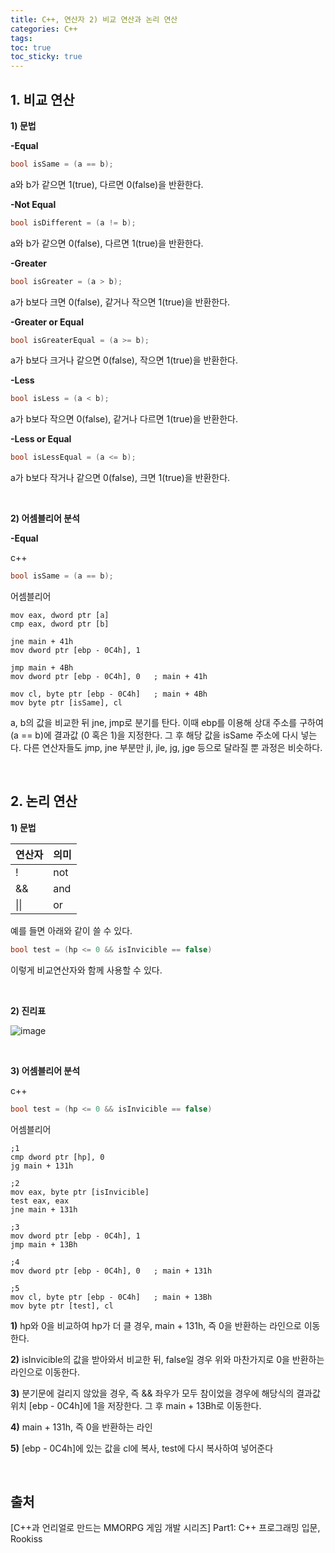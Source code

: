 ```yaml
---
title: C++, 연산자 2) 비교 연산과 논리 연산
categories: C++
tags: 
toc: true
toc_sticky: true
---
```


## **1. 비교 연산**

**1) 문법**

**-Equal**
```c++
bool isSame = (a == b);
```
a와 b가 같으면 1(true), 다르면 0(false)을 반환한다. 

**-Not Equal**
```c++
bool isDifferent = (a != b);
```
a와 b가 같으면 0(false), 다르면 1(true)을 반환한다. 

**-Greater**
```c++
bool isGreater = (a > b);
```
a가 b보다 크면 0(false), 같거나 작으면 1(true)을 반환한다. 

**-Greater or Equal**
```c++
bool isGreaterEqual = (a >= b);
```
a가 b보다 크거나 같으면 0(false), 작으면 1(true)을 반환한다. 

**-Less**
```c++
bool isLess = (a < b);
```
a가 b보다 작으면 0(false), 같거나 다르면 1(true)을 반환한다. 

**-Less or Equal**
```c++
bool isLessEqual = (a <= b);
```
a가 b보다 작거나 같으면 0(false), 크면 1(true)을 반환한다.

<br/>

**2) 어셈블리어 분석**

**-Equal**

c++

```c++
bool isSame = (a == b);
```

어셈블리어

```
mov eax, dword ptr [a]
cmp eax, dword ptr [b]

jne main + 41h 
mov dword ptr [ebp - 0C4h], 1 

jmp main + 4Bh
mov dword ptr [ebp - 0C4h], 0   ; main + 41h 

mov cl, byte ptr [ebp - 0C4h]   ; main + 4Bh
mov byte ptr [isSame], cl
```

a, b의 값을 비교한 뒤 jne, jmp로 분기를 탄다. 이때 ebp를 이용해 상대 주소를 구하여 (a == b)에 결과값 (0 혹은 1)을 지정한다. 그 후 해당 값을 isSame 주소에 다시 넣는다. 다른 연산자들도 jmp, jne 부분만 jl, jle, jg, jge 등으로 달라질 뿐 과정은 비슷하다.

<br/>

## **2. 논리 연산**

**1) 문법**

|연산자|의미|
|------|---|
|!|not|
|&&|and|
|\|\||or|

예를 들면 아래와 같이 쓸 수 있다.

```c++
bool test = (hp <= 0 && isInvicible == false)
```

이렇게 비교연산자와 함께 사용할 수 있다. 

<br/>

**2) 진리표**

![image](https://user-images.githubusercontent.com/96677719/210754096-d1e44947-002d-4917-b880-8999b9ddbd45.png)

<br/>

**3) 어셈블리어 분석**

c++

```c++
bool test = (hp <= 0 && isInvicible == false)
```

어셈블리어

```
;1
cmp dword ptr [hp], 0
jg main + 131h

;2
mov eax, byte ptr [isInvicible]
test eax, eax
jne main + 131h

;3
mov dword ptr [ebp - 0C4h], 1 
jmp main + 13Bh

;4
mov dword ptr [ebp - 0C4h], 0   ; main + 131h 

;5
mov cl, byte ptr [ebp - 0C4h]   ; main + 13Bh
mov byte ptr [test], cl
```

**1)** hp와 0을 비교하여 hp가 더 클 경우, main + 131h, 즉 0을 반환하는 라인으로 이동한다. 

**2)** isInvicible의 값을 받아와서 비교한 뒤, false일 경우 위와 마찬가지로 0을 반환하는 라인으로 이동한다.   

**3)** 분기문에 걸리지 않았을 경우, 즉 && 좌우가 모두 참이었을 경우에 해당식의 결과값 위치 [ebp - 0C4h]에 1을 저장한다. 그 후 main + 13Bh로 이동한다. 

**4)** main + 131h, 즉 0을 반환하는 라인

**5)** [ebp - 0C4h]에 있는 값을 cl에 복사, test에 다시 복사하여 넣어준다

<br/>

## **출처**

[C++과 언리얼로 만드는 MMORPG 게임 개발 시리즈] Part1: C++ 프로그래밍 입문, Rookiss

